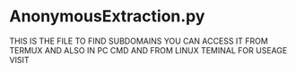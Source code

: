 # AnonymousExtraction.py
THIS IS THE FILE TO FIND SUBDOMAINS YOU CAN ACCESS IT FROM TERMUX AND ALSO IN PC CMD AND FROM LINUX TEMINAL FOR USEAGE VISIT
